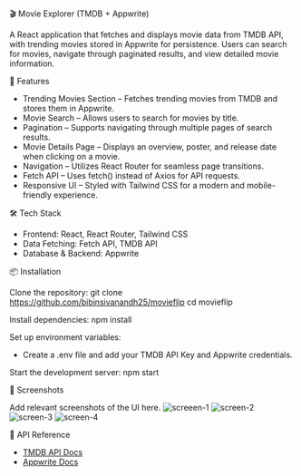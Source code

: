 🎬 Movie Explorer (TMDB + Appwrite)

A React application that fetches and displays movie data from TMDB API, with trending movies stored in Appwrite for persistence. Users can search for movies, navigate through paginated results, and view detailed movie information.


🚀 Features

- Trending Movies Section – Fetches trending movies from TMDB and stores them in Appwrite.
- Movie Search – Allows users to search for movies by title.
- Pagination – Supports navigating through multiple pages of search results.
- Movie Details Page – Displays an overview, poster, and release date when clicking on a movie.
- Navigation – Utilizes React Router for seamless page transitions.
- Fetch API – Uses fetch() instead of Axios for API requests.
- Responsive UI – Styled with Tailwind CSS for a modern and mobile-friendly experience.


🛠️ Tech Stack

- Frontend: React, React Router, Tailwind CSS
- Data Fetching: Fetch API, TMDB API
- Database & Backend: Appwrite


📦 Installation

Clone the repository:
git clone https://github.com/bibinsivanandh25/movieflip
cd movieflip

Install dependencies:
npm install

Set up environment variables:
- Create a .env file and add your TMDB API Key and Appwrite credentials.

Start the development server:
npm start


📸 Screenshots

Add relevant screenshots of the UI here.
![screeen-1](https://github.com/user-attachments/assets/8d900133-c8aa-4ebf-8fd4-b6b0ad4cfdec)
![screen-2](https://github.com/user-attachments/assets/139c8187-124e-4ed1-b077-8372eeea21c3)
![screen-3](https://github.com/user-attachments/assets/d9eb9164-59b5-4f6f-91df-97c7c0d4d99f)
![screen-4](https://github.com/user-attachments/assets/ea046225-fa6f-4a7e-b9ae-7f09665e86e0)


🔗 API Reference

 - [TMDB API Docs](https://developer.themoviedb.org/)  
 - [Appwrite Docs](https://appwrite.io/docs)  

